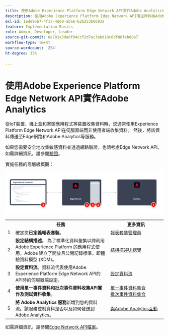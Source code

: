 ```yaml
---
title: 使用Adobe Experience Platform Edge Network API實作Adobe Analytics
description: 使用Adobe Experience Platform Edge Network API傳送資料給Adobe Analytics。
exl-id: 1ede95b7-4f17-4d69-aba6-62b253b6693a
feature: Implementation Basics
role: Admin, Developer, Leader
source-git-commit: 8e701a3da6f04ccf2d7ac3abd10c6df86feb00a7
workflow-type: tm+mt
source-wordcount: '254'
ht-degree: 35%

---
```


# 使用Adobe Experience Platform Edge Network API實作Adobe Analytics

從IoT裝置、機上盒和案頭應用程式等裝置收集資料時，您通常使用Experience Platform Edge Network API在伺服器端而非使用者端收集資料。 然後，將該資料傳送至Edge網路和Adobe Analytics等服務。

如果您需要安全地收集敏感資料並透過網路驗證，也請考慮Edge Network API。 如需詳細資訊，請參閱[驗證](https://experienceleague.adobe.com/docs/experience-platform/edge-network-server-api/authentication.html)。

實施任務的高層級概觀：

![使用 Analytics 擴充功能工作流程的 Adobe Analytics](../../assets/edge-network-server-api-annotated.png)

<table style="width:100%">

<tr>
<th style="width:5%"></th><th style="width:60%"><b>任務</b></th><th style="width:35%"><b>更多資訊</b></th>
</tr>

<tr>
<td>1</td>
<td>確定您<b>已定義報表套裝</b>。</td>
<td><a href="../../../admin/admin/c-manage-report-suites/report-suites-admin.md">報表套裝管理員</a></td>
</tr>

<tr>
<td>2</td>
<td><b>設定結構描述</b>。 為了標準化資料彙集以跨利用 Adobe Experience Platform 的應用程式使用，Adobe 建立了開放且公開記錄標準，即體驗資料模型 (XDM)。</td>
<td><a href="https://experienceleague.adobe.com/docs/experience-platform/xdm/ui/overview.html?lang=zh-Hant">結構描述UI總覽</a></td>
</tr>

<tr>
<td>3</td>
<td><b>設定資料流</b>。資料流代表使用Adobe Experience Platform Edge Network API的API時的伺服器端設定。</td>
<td><a href="https://experienceleague.adobe.com/docs/experience-platform/datastreams/configure.html">設定資料流<a></td> 
</tr>

<tr>
<td>4</td>
<td><b>使用單一事件資料和批次事件資料收集API實作及測試資料收集</b>。</td>
<td><a href="https://experienceleague.adobe.com/docs/experience-platform/edge-network-server-api/data-collection/interactive-data-collection.html?lang=zh-Hant">單一事件資料集合</a><br/><a href="https://experienceleague.adobe.com/docs/experience-platform/edge-network-server-api/data-collection/non-interactive-data-collection.html">批次事件資料集合</a>
</tr>

<td>5</td>
<td><b>將 Adobe Analytics 服務</b>新增到您的資料流。該服務控制資料是否以及如何發送到 Adobe Analytics。</td>
<td><a href="https://experienceleague.adobe.com/docs/experience-platform/edge-network-server-api/interacting-other-adobe-solutions/interacting-adobe-analytics.html?lang=zh-Hant">與Adobe Analytics互動</a></td>
</tr>


</table>

如需詳細資訊，請參閱[Edge Network API檔案](https://experienceleague.adobe.com/docs/experience-platform/edge-network-server-api/overview.html?lang=zh-Hant)。


